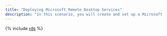 ```yaml
---
title: "Deploying Microsoft Remote Desktop Services"
description: "In this scenario, you will create and set up a Microsoft Windows Server Datacenter infrastructure with pre-installed Remote Desktop Services in {{ yandex-cloud }}."
---
```


{% include [rds](../../_tutorials/windows/rds.md) %}
